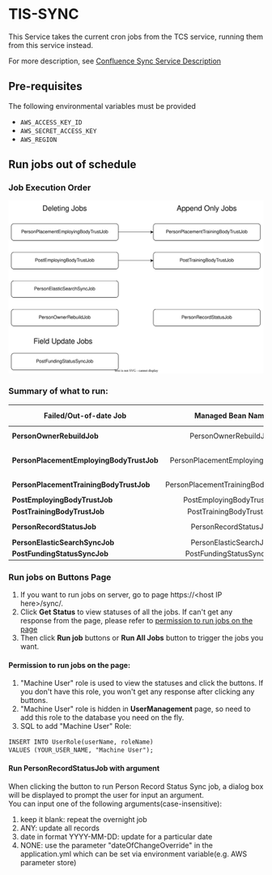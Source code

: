 # TIS-SYNC

This Service takes the current cron jobs from the TCS service, running them from this service instead.

For more description, see [Confluence Sync Service Description](https://hee-tis.atlassian.net/wiki/spaces/NTCS/pages/1263271954/Sync+Service)

## Pre-requisites
The following environmental variables must be provided
 - `AWS_ACCESS_KEY_ID`
 - `AWS_SECRET_ACCESS_KEY`
 - `AWS_REGION`

## Run jobs out of schedule

### Job Execution Order
![](jobDependency.svg)

### Summary of what to run:

| Failed/Out-of-date Job                   |          Managed Bean Name          |                            Method Name |                           Things that need to be done after this has been started |
|------------------------------------------|:-----------------------------------:|---------------------------------------:|----------------------------------------------------------------------------------:|
| **PersonOwnerRebuildJob**                |        PersonOwnerRebuildJob        |                  personOwnerRebuildJob |                        **PersonElasticSearchSyncJob** (assuming only this failed) |
| **PersonPlacementEmployingBodyTrustJob** |   PersonPlacementEmployingBodyJob   | doPersonPlacementEmployingBodyFullSync | Re-run **PersonPlacementTrainingBodyTrustJob** and **PersonElasticSearchSyncJob** |
| **PersonPlacementTrainingBodyTrustJob**  | PersonPlacementTrainingBodyTrustJob |    PersonPlacementTrainingBodyFullSync |                        **PersonElasticSearchSyncJob** (assuming only this failed) |
| **PostEmployingBodyTrustJob**            |      PostEmployingBodyTrustJob      |         PostEmployingBodyTrustFullSync |                                               Re-run **PostTrainingBodyTrustJob** |
| **PostTrainingBodyTrustJob**             |      PostTrainingBodyTrustJob       |          PostTrainingBodyTrustFullSync |                                                  none (assuming only this failed) |
| **PersonRecordStatusJob**                |        PersonRecordStatusJob        |                  personRecordStatusJob |                        **PersonElasticSearchSyncJob** (assuming only this failed) |
| **PersonElasticSearchSyncJob**           |       PersonElasticSearchJob        |                personElasticSearchSync |                                                                              none |
| **PostFundingStatusSyncJob**             |      PostFundingStatusSyncJob       |         postFundingStatusSyncJob       |                                                  none (assuming only this failed) |

### Run jobs on Buttons Page
1. If you want to run jobs on server, go to page https://\<host IP here\>/sync/.
2. Click **Get Status** to view statuses of all the jobs. If can't get any response from the page, please refer to [permission to run jobs on the page](#permission)
3. Then click **Run job** buttons or **Run All Jobs** button to trigger the jobs you want.
#### <span id="permission">Permission to run jobs on the page:</span>
1. "Machine User" role is used to view the statuses and click the buttons. If you don't have this role, you won't get any response after clicking any buttons.<br>
2. "Machine User" role is hidden in **UserManagement** page, so need to add this role to the database you need on the fly.<br>
3. SQL to add "Machine User" Role:
```
INSERT INTO UserRole(userName, roleName) 
VALUES (YOUR_USER_NAME, "Machine User");
```
#### Run PersonRecordStatusJob with argument
When clicking the button to run Person Record Status Sync job, a dialog box will be displayed to prompt the user for input an argument.<br />
You can input one of the following arguments(case-insensitive):
1. keep it blank: repeat the overnight job
2. ANY: update all records
3. date in format YYYY-MM-DD: update for a particular date
4. NONE: use the parameter "dateOfChangeOverride" in the application.yml which can be set via environment variable(e.g. AWS parameter store)
